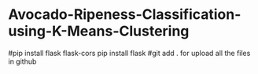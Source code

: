 # Avocado-Ripeness-Classification-using-K-Means-Clustering
#pip install flask flask-cors
pip install flask
#git add . for upload all the files in github
